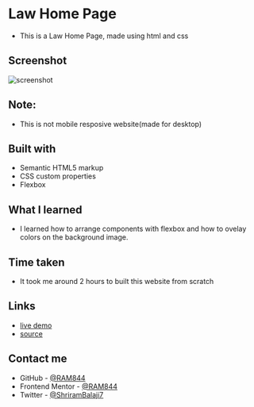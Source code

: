 # Law Home Page

- This is a Law Home Page, made using html and css 





## Screenshot

![screenshot](./screenshot.png)

## Note:
- This is not mobile resposive website(made for desktop)

## Built with

- Semantic HTML5 markup
- CSS custom properties
- Flexbox




## What I learned
- I learned how to arrange components with flexbox and how to ovelay colors on the background image.

## Time taken
- It took me around 2 hours to built this website from scratch



## Links
- [live demo](#)
- [source](#)


## Contact me
- GitHub - [@RAM844](https://github.com/RAM844)
- Frontend Mentor - [@RAM844](https://www.frontendmentor.io/profile/RAM844)
- Twitter - [@ShriramBalaji7](https://www.twitter.com/ShriramBalaji7)